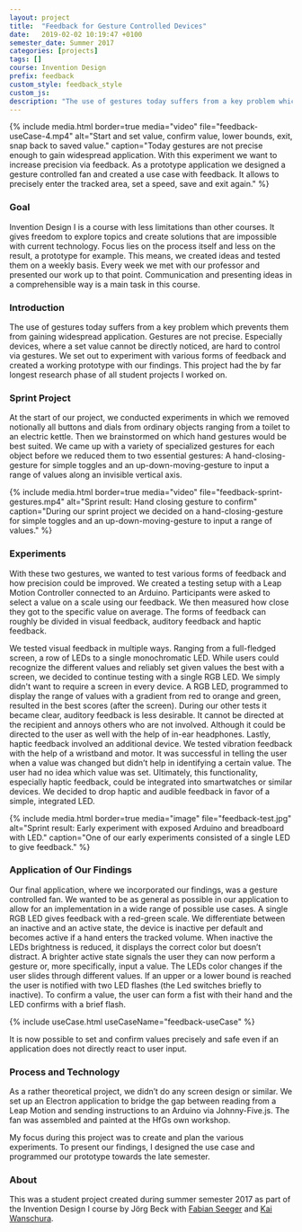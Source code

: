```yaml
---
layout: project
title:  "Feedback for Gesture Controlled Devices"
date:   2019-02-02 10:19:47 +0100
semester_date: Summer 2017
categories: [projects]
tags: []
course: Invention Design
prefix: feedback
custom_style: feedback_style
custom_js: 
description: "The use of gestures today suffers from a key problem which prevents them from gaining widespread application. Gestures are not precise. We set out to experiment with various forms of feedback and created a working prototype with our findings."
---
```


{% include media.html 
    border=true
    media="video"
    file="feedback-useCase-4.mp4" 
    alt="Start and set value, confirm value, lower bounds, exit, snap back to saved value." 
    caption="Today gestures are not precise enough to gain widespread application. With this experiment we want to increase precision via feedback. As a prototype application we designed a gesture controlled fan and created a use case with feedback. It allows to precisely enter the tracked area, set a speed, save and exit again." %}


### Goal

Invention Design I is a course with less limitations than other courses. It gives freedom to explore topics and create solutions that are impossible with current technology. Focus lies on the process itself and less on the result, a prototype for example. This means, we created ideas and tested them on a weekly basis. Every week we met with our professor and presented our work up to that point. Communication and presenting ideas in a comprehensible way is a main task in this course.

### Introduction
The use of gestures today suffers from a key problem which prevents them from gaining widespread application. Gestures are not precise. Especially devices, where a set value cannot be directly noticed, are hard to control via gestures. We set out to experiment with various forms of feedback and created a working prototype with our findings. This project had the by far longest research phase of all student projects I worked on.

### Sprint Project
At the start of our project, we conducted experiments in which we removed notionally all buttons and dials from ordinary objects ranging from a toilet to an electric kettle. Then we brainstormed on which hand gestures would be best suited. We came up with a variety of specialized gestures for each object before we reduced them to two essential gestures: A hand-closing-gesture for simple toggles and an up-down-moving-gesture to input a range of values along an invisible vertical axis.

{% include media.html 
    border=true
    media="video"
    file="feedback-sprint-gestures.mp4" 
    alt="Sprint result: Hand closing gesture to confirm" 
    caption="During our sprint project we decided on a hand-closing-gesture for simple toggles and an up-down-moving-gesture to input a range of values." %}


### Experiments
With these two gestures, we wanted to test various forms of feedback and how precision could be improved. We created a testing setup with a Leap Motion Controller connected to an Arduino. Participants were asked to select a value on a scale using our feedback. We then measured how close they got to the specific value on average. The forms of feedback can roughly be divided in visual feedback, auditory feedback and haptic feedback. 

We tested visual feedback in multiple ways. Ranging from a full-fledged screen, a row of LEDs to a single monochromatic LED. While users could recognize the different values and reliably set given values the best with a screen, we decided to continue testing with a single RGB LED. We simply didn't want to require a screen in every device. A RGB LED, programmed to display the range of values with a gradient from red to orange and green, resulted in the best scores (after the screen). During our other tests it became clear, auditory feedback is less desirable. It cannot be directed at the recipient and annoys others who are not involved. Although it could be directed to the user as well with the help of in-ear headphones. Lastly, haptic feedback involved an additional device. We tested vibration feedback with the help of a wristband and motor. It was successful in telling the user when a value was changed but didn’t help in identifying a certain value. The user had no idea which value was set. Ultimately, this functionality, especially haptic feedback, could be integrated into smartwatches or similar devices. We decided to drop haptic and audible feedback in favor of a simple, integrated LED.

{% include media.html 
    border=true
    media="image"
    file="feedback-test.jpg" 
    alt="Sprint result: Early experiment with exposed Arduino and breadboard with LED." 
    caption="One of our early experiments consisted of a single LED to give feedback." %}


### Application of Our Findings
Our final application, where we incorporated our findings, was a gesture controlled fan. We wanted to be as general as possible in our application to allow for an implementation in a wide range of possible use cases. A single RGB LED gives feedback with a red-green scale. We differentiate between an inactive and an active state, the device is inactive per default and becomes active if a hand enters the tracked volume. When inactive the LEDs brightness is reduced, it displays the correct color but doesn’t distract. A brighter active state signals the user they can now perform a gesture or, more specifically, input a value. The LEDs color changes if the user slides through different values. If an upper or a lower bound is reached the user is notified with two LED flashes (the Led switches briefly to inactive). To confirm a value, the user can form a fist with their hand and the LED confirms with a brief flash.

{% include useCase.html useCaseName="feedback-useCase" %}

It is now possible to set and confirm values precisely and safe even if an application does not directly react to user input.

### Process and Technology
As a rather theoretical project, we didn’t do any screen design or similar. We set up an Electron application to bridge the gap between reading from a Leap Motion and sending instructions to an Arduino via Johnny-Five.js. The fan was assembled and painted at the HfGs own workshop. 

My focus during this project was to create and plan the various experiments. To present our findings, I designed the use case and programmed our prototype towards the late semester.

### About
This was a student project created during summer semester 2017 as part of the Invention Design I course by Jörg Beck with [Fabian Seeger](http://www.fabianseeger.com) and [Kai Wanschura](http://www.kaiwanschura.de).